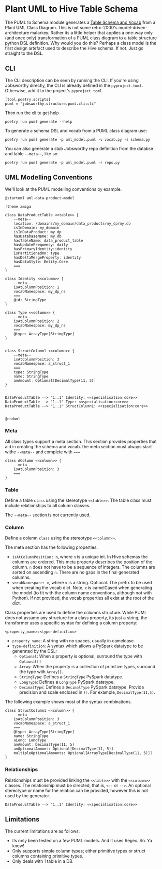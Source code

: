 # Plant UML to Hive Table Schema

The PUML to Schema module generates a [Table Schema and Vocab](table-schema.md) from a Plant UML Class Diagram. This is
not some retro-2000's model-driven-architecture malarkey. Rather its a little helper that applies a one-way only (and
once only) transformation of a PUML class diagram to a table structure python DSL definition. Why would you do this?
Perhaps a class model is the first design artefact used to describe the Hive schema. If not. Just go straight to the
DSL.

## CLI

The CLI description can be seen by running the CLI. If you're using Jobsworthy directly, the CLI is already defined in
the `pyproject.toml`. Otherwise, add it to the project's `pyproject.toml`.

```shell
[tool.poetry.scripts]
puml = "jobsworthy.structure.puml.cli:cli"
```

Then run the cli to get help

```shell
poetry run puml generate --help
```

To generate a schema DSL and vocab from a PUML class diagram use:

```shell
poetry run puml generate -p uml_model.puml -v vocab.py -s schema.py
```

You can also generate a stub Jobsworthy repo definition from the databse and table `--meta--`, like so:

```shell
poetry run puml generate -p uml_model.puml -r repo.py

```

## UML Modelling Conventions

We'll look at the PUML modelling conventions by example.

```puml
@startuml uml-data-product-model

!theme amiga

class DataProductTable <<table>> {
    --meta--
    location: /domains/my_domain/data_products/my_dp/my.db
    isInDomain: my_domain
    isInDataProduct: my_dp
    hasDatabaseName: my.db
    hasTableName: data_product_table
    hasUpdateFrequency: daily
    hasPrimaryIdentity:identity
    isPartitionedOn: type
    hasDeltaMergeProperty: identity
    hasDataStyle: Entity.Core
    ===
}

class Identity <<column>> {
    --meta--
    isAtColumnPosition: 1
    vocabNamespace: my_dp_ns
    ===
    @id: StringType
}

class Type <<column>> {
    --meta--
    isAtColumnPosition: 2
    vocabNamespace: my_dp_ns
    ===
    @type: ArrayType[StringType]
}


class StructColumn1 <<column>> {
    --meta--
    isAtColumnPosition: 3
    vocabNamespace: a_struct_1
    ===
    type: StringType
    name: StringType
    anAmount: Optional[DecimalType(11, 5)]
}


DataProductTable --> "1..1" Identity: <<specialisation:core>>
DataProductTable --> "1..1" Type: <<specialisation:core>>
DataProductTable --> "1..1" StructColumn1: <<specialisation:core>>


@enduml
```

### Meta

All class types support a meta section. This section provides properties that aid in creating the schema and vocab. the
meta section must always start withe `--meta--` and complete with `===`

```puml
class AColumn <<column>> {
    --meta--
    isAtColumnPosition: 3
    ===
}
```

### Table

Define a table `class` using the stereotype `<<table>>`. The table class must include relationships to all column
classes.

The `--meta--` section is not currently used.

### Column

Define a column `class` using the stereotype `<<column>>`.

The meta section has the following properties:

+ `isAtColumnPosition: n`, where `n` is a unique int. In Hive schemas the columns are ordered. This meta property
  describes the position of the column.  `n` does not have to be a sequence of integers. The columns are sorted on
  ascending `n`. There are no gaps in the final generated columns.
+ `vocabNamespace: x`, where `x` is a string. Optional. The prefix to be used when creating the vocab dict. Note, `x` is
  camelCased when generating the model (to fit with the column name conventions, although not with Python). If not
  provided, the vocab properties all exist at the root of the dict.

Class properties are used to define the columns structure. While PUML does not assume any structure for a class
property, its just a string, the transformer uses a specific syntax for defining a column property:

`<property_name>:<type-definition>`

+ `property_name`: A string with no spaces, usually in camelcase.
+ `type-definition`: A syntax which allows a PySpark datatype to be generated by the DSL:
    + `Optional`: When a property is optional, surround the type with `Optional[]`
    + `Array`: When the property is a collection of primitive types, surround the type with `Array[]`.
    + `StringType`: Defines a `StringType` PySpark datatype.
    + `LongType`: Defines a `LongType` PySpark datatype.
    + `DecimalType`: Defines a `DecimalType` PySpark datatype. Provide precision and scale enclosed in `()`. For
      example, `DecimalType(11,5)`.

The following example shows most of the syntax combinations.

```puml
class StructColumn1 <<column>> {
    --meta--
    isAtColumnPosition: 3
    vocabNamespace: a_struct_1
    ===
    @type: ArrayType[StringType]
    name: StringType
    aLong: LongType
    anAmount: DecimalType(11, 5)
    anOptionalAmount: Optional[DecimalType(11, 5)]
    multipleOptionalAmounts: Optional[ArrayType[DecimalType(11, 5)]]
}
```

### Relationships

Relationships must be provided linking the `<<table>>` with the `<<column>>` classes. The relationship must be directed,
that is, `<--` or `-->`. An optional stereotype or name for the relation can be provided, however this is not used by
the generator.

```puml
DataProductTable --> "1..1" Identity: <<specialisation:core>>
```

## Limitations

The current limitations are as follows:

+ Its only been tested on a few PUML models. And it uses Regex. So. Ya know!
+ Only supports simple column types; either primitive types or struct columns containing primitive types.
+ Only deals with 1 table in a DB.
